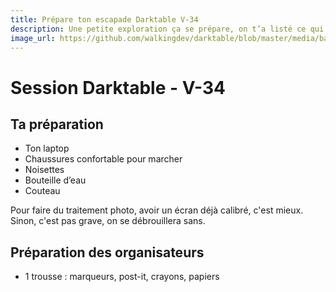 ```yaml
---
title: Prépare ton escapade Darktable V-34
description: Une petite exploration ça se prépare, on t’a listé ce qui nous paraissait indispensable (ou pas).
image_url: https://github.com/walkingdev/darktable/blob/master/media/banner-escapade.png?raw=true
---
```


# Session Darktable - V-34

## Ta préparation

- Ton laptop
- Chaussures confortable pour marcher
- Noisettes
- Bouteille d’eau
- Couteau

Pour faire du traitement photo, avoir un écran déjà calibré, c'est mieux.
Sinon, c'est pas grave, on se débrouillera sans.

## Préparation des organisateurs
* 1 trousse : marqueurs, post-it, crayons, papiers
